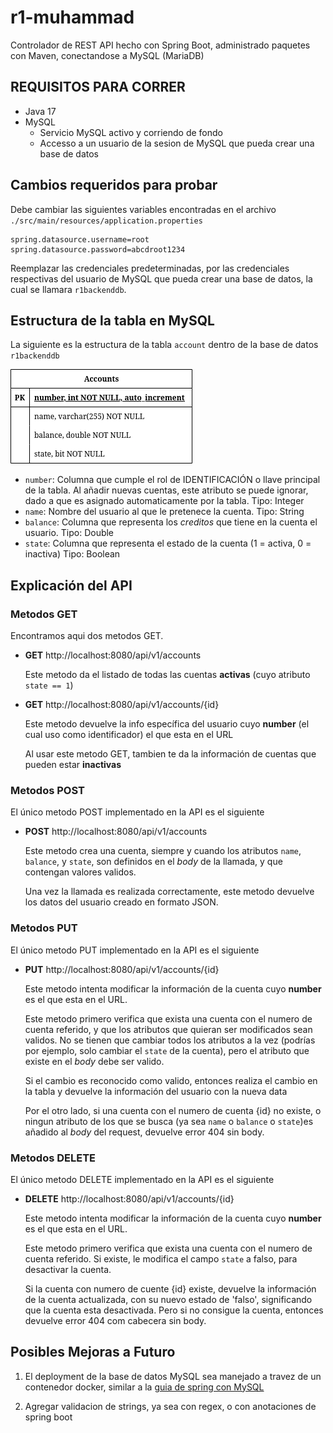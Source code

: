 # r1-muhammad
Controlador de REST API hecho con Spring Boot, administrado paquetes con Maven, conectandose a MySQL (MariaDB)

## REQUISITOS PARA CORRER
 - Java 17
 - MySQL
    - Servicio MySQL activo y corriendo de fondo
    - Accesso a un usuario de la sesion 
      de MySQL que pueda crear una base de datos

## Cambios requeridos para probar
Debe cambiar las siguientes variables encontradas en el archivo `./src/main/resources/application.properties`
```properties
spring.datasource.username=root
spring.datasource.password=abcdroot1234
```
Reemplazar las credenciales predeterminadas, por las credenciales respectivas del usuario de MySQL que pueda crear una base de datos, la cual se llamara `r1backenddb`.

## Estructura de la tabla en MySQL
La siguiente es la estructura de la tabla `account` dentro de la base de datos
`r1backenddb`

![DDL Tabla](./images/r1-muhammad-ddl.drawio.png)

 - `number`: Columna que cumple el rol de IDENTIFICACIÓN o llave principal de la
             tabla. Al añadir nuevas cuentas, este atributo se puede ignorar, dado
             a que es asignado automaticamente por la tabla. Tipo: Integer
 - `name`: Nombre del usuario al que le pretenece la cuenta. Tipo: String
 - `balance`: Columna que representa los *creditos* que tiene en la cuenta el 
              usuario. Tipo: Double
 - `state`: Columna que representa el estado de la cuenta (1 = activa, 0 = inactiva)
            Tipo: Boolean


## Explicación del API

### Metodos GET
Encontramos aqui dos metodos GET.

 - **GET** http://localhost:8080/api/v1/accounts

   Este metodo da el listado de todas las cuentas **activas** (cuyo atributo `state == 1`)


 - **GET** http://localhost:8080/api/v1/accounts/{id}

   Este metodo devuelve la info específica del usuario cuyo **number** (el cual uso como identificador) el que esta en el URL
   
   Al usar este metodo GET, tambien te da la información de cuentas que pueden estar **inactivas**

### Metodos POST
El único metodo POST implementado en la API es el siguiente

- **POST** http://localhost:8080/api/v1/accounts

  Este metodo crea una cuenta, siempre y cuando los atributos `name`, `balance`, y `state`, son definidos en el *body* de la llamada, y que contengan valores validos.
  
  Una vez la llamada es realizada correctamente, este metodo devuelve los datos del usuario creado en formato JSON.


### Metodos PUT
El único metodo PUT implementado en la API es el siguiente

- **PUT** http://localhost:8080/api/v1/accounts/{id}

  Este metodo intenta modificar la información de la cuenta cuyo **number** es el que esta en el URL.

  Este metodo primero verifica que exista una cuenta con el numero de cuenta referido, y que los atributos que quieran ser modificados sean validos. No se tienen que cambiar todos los atributos a la vez (podrías por ejemplo, solo cambiar el `state` de la cuenta), pero el atributo que existe en el *body* debe ser valido.

  Si el cambio es reconocido como valido, entonces realiza el cambio en la tabla y devuelve la información del usuario con la nueva data

  Por el otro lado, si una cuenta con el numero de cuenta {id} no existe, o ningun atributo de los que se busca (ya sea `name` o `balance` o `state`)es añadido al *body* del request, devuelve error 404 sin body.

### Metodos DELETE
El único metodo DELETE implementado en la API es el siguiente

- **DELETE** http://localhost:8080/api/v1/accounts/{id}

  Este metodo intenta modificar la información de la cuenta cuyo **number** es el que esta en el URL.

  Este metodo primero verifica que exista una cuenta con el numero de cuenta referido. Si existe, le modifica el campo `state` a falso, para desactivar la cuenta.

  Si la cuenta con numero de cuente {id} existe, devuelve la información de la cuenta actualizada, con su nuevo estado de 'falso', significando que la cuenta esta desactivada.
  Pero si no consigue la cuenta, entonces devuelve error 404 com cabecera sin body.

## Posibles Mejoras a Futuro

1. El deployment de la base de datos MySQL sea manejado a travez de un contenedor docker, similar a la [guia de spring con MySQL](https://spring.io/guides/gs/accessing-data-mysql)

2. Agregar validacion de strings, ya sea con regex, o con anotaciones de spring boot